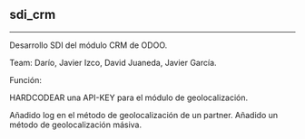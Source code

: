 
sdi_crm
-------
-------

Desarrollo SDI del módulo CRM de ODOO.

Team: Darío, Javier Izco, David Juaneda, Javier García.


Función:

HARDCODEAR una API-KEY para el módulo de geolocalización.

Añadido log en el método de geolocalización de un partner.
Añadido un método de geolocalización másiva.
